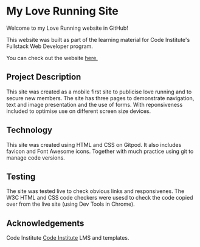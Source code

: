 # My Love Running Site 

Welcome to my Love Running website in GitHub!

This website was built as part of the learning material for Code Institute's Fullstack Web Developer program.

You can check out the website [here.](https://stevebenton6.github.io/love-running/)

## Project Description

This site was created as a mobile first site to publicise love running and to secure new members.  The site has three pages to demonstrate navigation, text and image presentation and the use of forms.  With reponsiveness included to optimise use on different screen size devices.

## Technology
This site was created using HTML and CSS on Gitpod. It also includes favicon and Font Awesome icons. Together with much practice using git to manage code versions.  

## Testing
The site was tested live to check obvious links and responsivenes.  The W3C HTML and CSS code checkers were usesd to check the code copied over from the live site (using Dev Tools in Chrome). 

## Acknowledgements
Code Institute [Code Institute](https://codeinstitute.net/) LMS and templates.